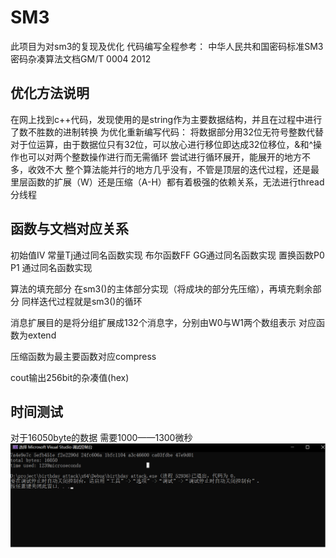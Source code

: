 SM3
====
此项目为对sm3的复现及优化
代码编写全程参考：
中华人民共和国密码标准SM3密码杂凑算法文档GM/T 0004 2012

优化方法说明
----
在网上找到c++代码，发现使用的是string作为主要数据结构，并且在过程中进行了数不胜数的进制转换
为优化重新编写代码：
将数据部分用32位无符号整数代替
对于位运算，由于数据位只有32位，可以放心进行移位即达成32位移位，&和^操作也可以对两个整数操作进行而无需循环
尝试进行循环展开，能展开的地方不多，收效不大
整个算法能并行的地方几乎没有，不管是顶层的迭代过程，还是最里层函数的扩展（W）还是压缩（A-H）都有着极强的依赖关系，无法进行thread分线程


函数与文档对应关系
----
初始值IV
常量Tj通过同名函数实现
布尔函数FF GG通过同名函数实现
置换函数P0 P1 通过同名函数实现

算法的填充部分
在sm3()的主体部分实现（将成块的部分先压缩），再填充剩余部分
同样迭代过程就是sm3()的循环

消息扩展目的是将分组扩展成132个消息字，分别由W0与W1两个数组表示
对应函数为extend

压缩函数为最主要函数对应compress

cout输出256bit的杂凑值(hex)

时间测试
----
对于16050byte的数据
需要1000——1300微秒
![image](persc.png)

